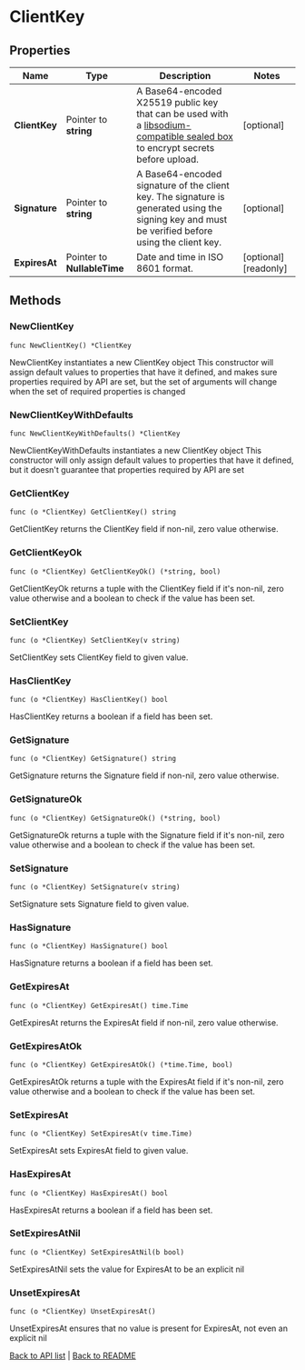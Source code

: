 # ClientKey

## Properties

Name | Type | Description | Notes
------------ | ------------- | ------------- | -------------
**ClientKey** | Pointer to **string** | A Base64-encoded X25519 public key that can be used with a [libsodium-compatible sealed box](https://libsodium.gitbook.io/doc/public-key_cryptography/sealed_boxes) to encrypt secrets before upload. | [optional] 
**Signature** | Pointer to **string** | A Base64-encoded signature of the client key. The signature is generated using the signing key and must be verified before using the client key. | [optional] 
**ExpiresAt** | Pointer to **NullableTime** | Date and time in ISO 8601 format. | [optional] [readonly] 

## Methods

### NewClientKey

`func NewClientKey() *ClientKey`

NewClientKey instantiates a new ClientKey object
This constructor will assign default values to properties that have it defined,
and makes sure properties required by API are set, but the set of arguments
will change when the set of required properties is changed

### NewClientKeyWithDefaults

`func NewClientKeyWithDefaults() *ClientKey`

NewClientKeyWithDefaults instantiates a new ClientKey object
This constructor will only assign default values to properties that have it defined,
but it doesn't guarantee that properties required by API are set

### GetClientKey

`func (o *ClientKey) GetClientKey() string`

GetClientKey returns the ClientKey field if non-nil, zero value otherwise.

### GetClientKeyOk

`func (o *ClientKey) GetClientKeyOk() (*string, bool)`

GetClientKeyOk returns a tuple with the ClientKey field if it's non-nil, zero value otherwise
and a boolean to check if the value has been set.

### SetClientKey

`func (o *ClientKey) SetClientKey(v string)`

SetClientKey sets ClientKey field to given value.

### HasClientKey

`func (o *ClientKey) HasClientKey() bool`

HasClientKey returns a boolean if a field has been set.

### GetSignature

`func (o *ClientKey) GetSignature() string`

GetSignature returns the Signature field if non-nil, zero value otherwise.

### GetSignatureOk

`func (o *ClientKey) GetSignatureOk() (*string, bool)`

GetSignatureOk returns a tuple with the Signature field if it's non-nil, zero value otherwise
and a boolean to check if the value has been set.

### SetSignature

`func (o *ClientKey) SetSignature(v string)`

SetSignature sets Signature field to given value.

### HasSignature

`func (o *ClientKey) HasSignature() bool`

HasSignature returns a boolean if a field has been set.

### GetExpiresAt

`func (o *ClientKey) GetExpiresAt() time.Time`

GetExpiresAt returns the ExpiresAt field if non-nil, zero value otherwise.

### GetExpiresAtOk

`func (o *ClientKey) GetExpiresAtOk() (*time.Time, bool)`

GetExpiresAtOk returns a tuple with the ExpiresAt field if it's non-nil, zero value otherwise
and a boolean to check if the value has been set.

### SetExpiresAt

`func (o *ClientKey) SetExpiresAt(v time.Time)`

SetExpiresAt sets ExpiresAt field to given value.

### HasExpiresAt

`func (o *ClientKey) HasExpiresAt() bool`

HasExpiresAt returns a boolean if a field has been set.

### SetExpiresAtNil

`func (o *ClientKey) SetExpiresAtNil(b bool)`

 SetExpiresAtNil sets the value for ExpiresAt to be an explicit nil

### UnsetExpiresAt
`func (o *ClientKey) UnsetExpiresAt()`

UnsetExpiresAt ensures that no value is present for ExpiresAt, not even an explicit nil

[Back to API list](../README.md#documentation-for-api-endpoints) | [Back to README](../README.md)


